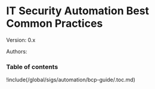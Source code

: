 <!--
---
title: "IT Security Automation Best Common Practices"
attributes:
  class: index-h3 index-h3
...
-->
# IT Security Automation Best Common Practices

Version: 0.x

Authors: <insert authors list>

### Table of contents
!include(/global/sigs/automation/bcp-guide/.toc.md)